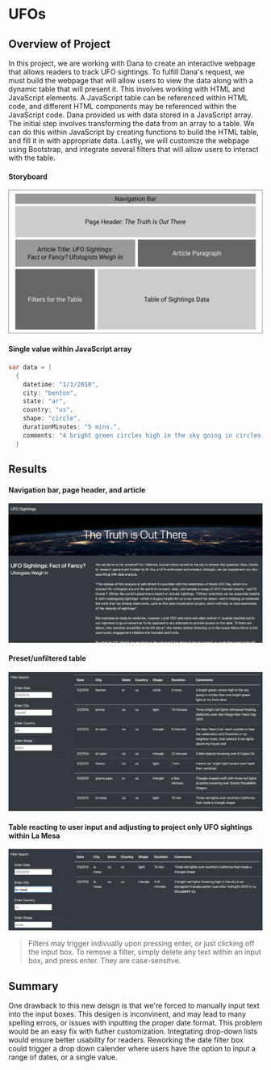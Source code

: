 # UFOs

## Overview of Project
In this project, we are working with Dana to create an interactive webpage that allows readers to track UFO sightings. To fulfill Dana's request, we must build the webpage that will allow users to view the data along with a dynamic table that will present it. This involves working with HTML and JavaScript elements. A JavaScript table can be referenced within HTML code, and different HTML components may be referenced within the JavaScript code. Dana provided us with data stored in a JavaScript array. The initial step involves transforming the data from an array to a table. We can do this within JavaScript by creating functions to build the HTML table, and fill it in with appropriate data. Lastly, we will customize the webpage using Bootstrap, and integrate several filters that will allow users to interact with the table.

#### Storyboard
![storyboard](https://github.com/natedlewis/UFOs/blob/main/results/storyboard.png?raw=true)


#### Single value within JavaScript array
```java
var data = [
  {
    datetime: "1/1/2010",
    city: "benton",
    state: "ar",
    country: "us",
    shape: "circle",
    durationMinutes: "5 mins.",
    comments: "4 bright green circles high in the sky going in circles then one bright green light at my front door."
  }
```

## Results

#### Navigation bar, page header, and article
![title](https://github.com/natedlewis/UFOs/blob/main/results/title.png?raw=true)

#### Preset/unfiltered table

![table_unfiltered](https://github.com/natedlewis/UFOs/blob/main/results/table_unfiltered.png?raw=true)

#### Table reacting to user input and adjusting to project only UFO sightings within La Mesa

![tabe_filtered](https://github.com/natedlewis/UFOs/blob/main/results/tabe_filtered.png?raw=true)
> Filters may trigger indivually upon pressing enter, or just clicking off the input box. To remove a filter, simply delete any text within an input box, and press enter. They are case-sensitve. 


## Summary
One drawback to this new deisgn is that we're forced to manually input text into the input boxes. This desigen is inconvinent, and may lead to many spelling errors, or issues with inputting the proper date format. This problem would be an easy fix with futher customization. Integtating drop-down lists would ensure better usability for readers. Reworking the date filter box could trigger a drop down calender where users have the option to input a range of dates, or a single value.



